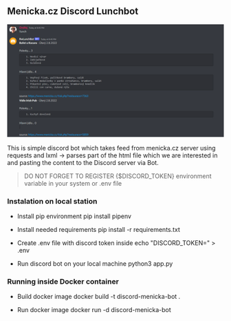 ## Menicka.cz Discord Lunchbot

![APP SCREENSHOT](/app_screenshot.png)

This is simple discord bot which takes feed from menicka.cz server using requests and lxml -> parses part of the html file which we are interested in and pasting the content to the Discord server via Bot.

> DO NOT FORGET TO REGISTER {$DISCORD_TOKEN} environment variable in your system or .env file

### Instalation on local station

- Install pip environment
   pip install pipenv
   
- Install needed requirements
   pip install -r requirements.txt
   
- Create .env file with discord token inside
   echo "DISCORD_TOKEN=<YOUR-SECRET-TOKEN-GOES-HERE>" > .env

- Run discord bot on your local machine
   python3 app.py

### Running inside Docker container

- Build docker image
   docker build -t discord-menicka-bot .

- Run docker image
   docker run -d discord-menicka-bot
